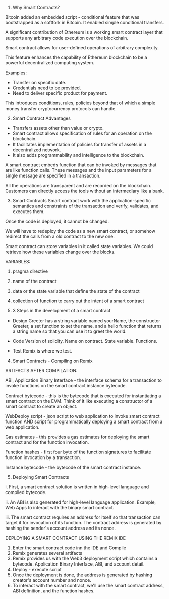 <!-- Smart Contract Basics -->

<!-- Week 1 -->

1. Why Smart Contracts?

Bitcoin added an embedded script - conditional feature that was bootstrapped as a softfork in Bitcoin.  It enabled simple conditional transfers.

A significant contribution of Ethereum is a working smart contract layer that supports any arbitrary code execution over the blockchain.

Smart contract allows for user-defined operations of arbitrary complexity.

This feature enhances the capability of Ethereum blockchain to be a powerful decentralized computing system.

Examples:
- Transfer on specific date.
- Credentials need to be provided.
- Need to deliver specific product for payment.

This introduces conditions, rules, policies beyond that of which a simple money transfer cryptocurrency protocols can handle.

2. Smart Contract Advantages
- Transfers assets other than value or crypto.
- Smart contract allows specification of rules for an operation on the blockchain.
- It facilitates implementation of policies for transfer of assets in a decentralized network. 
- It also adds programmability and intelligence to the blockchain.

A smart contract embeds function that can be invoked by messages that are like function calls.
These messages and the input parameters for a single message are specified in a transaction.

All the operations are transparent and are recorded on the blockchain.
Customers can directly access the tools without an intermediary like a bank.

3. Smart Contracts
Smart contract work with the application-specific semantics and constraints of the transaction and verify, validates, and executes them.

Once the code is deployed, it cannot be changed.

We will have to redeploy the code as a new smart contract, or somehow redirect the calls from a old contract to the new one.

Smart contract can store variables in it called state variables. We could retrieve how these variables change over the blocks.

VARIABLES:
1. pragma directive
2. name of the contract
3. data or the state variable that define the state of the contract
4. collection of function to carry out the intent of a smart contract

4. 3 Steps in the development of a smart contract
- Design
Greeter has a string variable named yourName, the constructor Greeter, a set function to set the name, and a hello function that returns a string name so that you can use it to greet the world.

- Code
Version of solidity. Name on contract. State variable. Functions. 

- Test
Remix is where we test. 

4. Smart Contracts - Compiling on Remix

ARTIFACTS AFTER COMPILATION:

ABI, Application Binary Interface - the interface schema for a transaction to invoke functions on the smart contract instance bytecode.

Contract bytecode - this is the bytecode that is executed for instantiating a smart contract on the EVM. Think of it like executing a constructor of a smart contract to create an object.

WebDeploy script -  json script to web application to invoke smart contract function AND script for programmatically deploying a smart contract from a web application.

Gas estimates - this provides a gas estimates for deploying the smart contract and for the function invocation.

Function hashes - first four byte of the function signatures to facilitate function invocation by a transaction.

Instance bytecode - the bytecode of the smart contract instance.

5. Deploying Smart Contracts

i. First, a smart contract solution is written in high-level language and compiled bytecode.

ii. An ABI is also generated for high-level language application. Example, Web Apps to interact with the binary smart contract. 

iii. The smart contract requires an address for itself so that transaction can target it for invocation of its function. The contract address is generated by hashing the sender's account address and its nonce. 

DEPLOYING A SMART CONTRACT USING THE REMIX IDE

1. Enter the smart contract code inn the IDE and Compile
2. Remix generates several artifacts
3. Remix provides us with the Web3 deployment script which contains a bytecode. Application Binary Interface, ABI, and account detail.
4. Deploy - execute script
5. Once the deployment is done, the address is generated by hashing creator's account number and nonce.
6. To interact with the smart contract, we'll use the smart contract address, ABI definition, and the function hashes.

<!-- WEEK 2 - SOLIDITY -->
